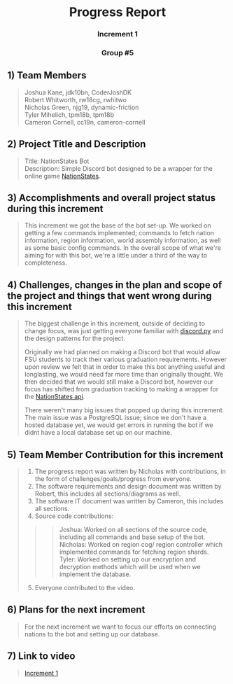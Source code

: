 <div align= "center"> 
  
  # Progress Report
  ### Increment 1
  ### Group #5
 
</div>

## 1) **Team Members**
 
> Joshua Kane, jdk10bn, CoderJoshDK  
> Robert Whitworth, rw18cg, rwhitwo  
> Nicholas Green, njg19, dynamic-friction  
> Tyler Mihelich, tpm18b, tpm18b  
> Cameron Cornell, cc19n, cameron-cornell  

## 2) **Project Title and Description**

> Title: NationStates Bot  
> Description: Simple Discord bot designed to be a wrapper for the online game [NationStates](https://www.nationstates.net).

## 3) **Accomplishments and overall project status during this increment** 

> This increment we got the base of the bot set-up. We worked on getting a few commands implemented; commands to fetch nation information, region information, world assembly information, as well as some basic config commands. In the overall scope of what we're aiming for with this bot, we're a little under a third of the way to completeness. 

## 4) **Challenges, changes in the plan and scope of the project and things that went wrong during this increment**

> The biggest challenge in this increment, outside of deciding to change focus, was just getting everyone familiar with [discord.py](ttps://discordpy.readthedocs.io/en/stable/) and the design patterns for the project.
> 
> Originally we had planned on making a Discord bot that would allow FSU students to track their various graduation requirements. However upon review we felt that in order to make this bot anything useful and longlasting, we would need far more time than originally thought. We then decided that we would still make a Discord bot,   however our focus has shifted from graduation tracking to making a wrapper for the [NationStates api](https://www.nationstates.net/pages/api.html).
>
> There weren't many big issues that popped up during this increment. The main issue was a PostgreSQL issue; since we don't have a hosted database yet, we would get errors in running the bot if we didnt have a local database set up on our machine. 

## 5) **Team Member Contribution for this increment**
 
> 1) The progress report was written by Nicholas with contributions, in the form of challenges/goals/progress from everyone.
> 2) The software requirements and design document was written by Robert, this includes all sections/diagrams as well.
> 3) The software IT document was written by Cameron, this includes all sections.
> 4) Source code contributions:
>>> Joshua: Worked on all sections of the source code, including all commands and base setup of the bot.  
>>> Nicholas: Worked on region cog/ region controller which implemented commands for fetching region shards.  
>>> Tyler: Worked on setting up our encryption and decryption methods which will be used when we implement the database.
> 5) Everyone contributed to the video.

## 6) **Plans for the next increment**

> For the next increment we want to focus our efforts on connecting nations to the bot and setting up our database.

## 7) **Link to video**

> [Increment 1]()
